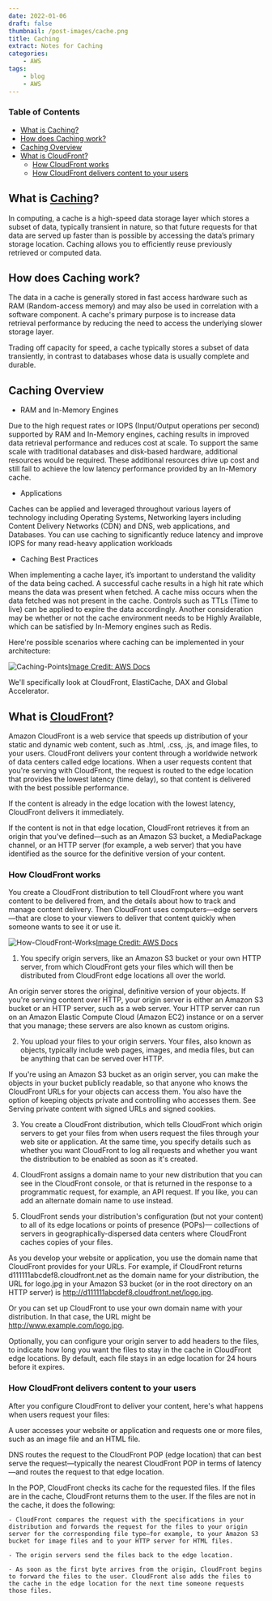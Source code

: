 ```yaml
---
date: 2022-01-06
draft: false
thumbnail: /post-images/cache.png
title: Caching
extract: Notes for Caching
categories:
    - AWS
tags:
    - blog
    - AWS
--- 
```



### Table of Contents

- [What is Caching?](#what-is-caching)
- [How does Caching work?](#how-does-caching-work)
- [Caching Overview](#caching-overview)
- [What is CloudFront?](#what-is-cloudfront)
  - [How CloudFront works](#how-cloudfront-works)
  - [How CloudFront delivers content to your users](#how-cloudfront-delivers-content-to-your-users)


## What is [Caching](https://aws.amazon.com/caching/)?

In computing, a cache is a high-speed data storage layer which stores a subset of data, typically transient in nature, so that future requests for that data are served up faster than is possible by accessing the data’s primary storage location. Caching allows you to efficiently reuse previously retrieved or computed data.

## How does Caching work?

The data in a cache is generally stored in fast access hardware such as RAM (Random-access memory) and may also be used in correlation with a software component. A cache's primary purpose is to increase data retrieval performance by reducing the need to access the underlying slower storage layer.

Trading off capacity for speed, a cache typically stores a subset of data transiently, in contrast to databases whose data is usually complete and durable.

## Caching Overview

- RAM and In-Memory Engines 

Due to the high request rates or IOPS (Input/Output operations per second) supported by RAM and In-Memory engines, caching results in improved data retrieval performance and reduces cost at scale. To support the same scale with traditional databases and disk-based hardware, additional resources would be required. These additional resources drive up cost and still fail to achieve the low latency performance provided by an In-Memory cache.

- Applications 

Caches can be applied and leveraged throughout various layers of technology including Operating Systems, Networking layers including Content Delivery Networks (CDN) and DNS, web applications, and Databases. You can use caching to significantly reduce latency and improve IOPS for many read-heavy application workloads

- Caching Best Practices

When implementing a cache layer, it’s important to understand the validity of the data being cached. A successful cache results in a high hit rate which means the data was present when fetched. A cache miss occurs when the data fetched was not present in the cache. Controls such as TTLs (Time to live) can be applied to expire the data accordingly. Another consideration may be whether or not the cache environment needs to be Highly Available, which can be satisfied by In-Memory engines such as Redis.

Here're possible scenarios where caching can be implemented in your architecture:

![Caching-Points](./images/aws/caching-points.png)[Image Credit: AWS Docs](https://aws.amazon.com/caching/)

We'll specifically look at CloudFront, ElastiCache, DAX and Global Accelerator.

## What is [CloudFront](https://docs.aws.amazon.com/AmazonCloudFront/latest/DeveloperGuide/Introduction.html)?

Amazon CloudFront is a web service that speeds up distribution of your static and dynamic web content, such as .html, .css, .js, and image files, to your users. CloudFront delivers your content through a worldwide network of data centers called edge locations. When a user requests content that you're serving with CloudFront, the request is routed to the edge location that provides the lowest latency (time delay), so that content is delivered with the best possible performance.

If the content is already in the edge location with the lowest latency, CloudFront delivers it immediately.

If the content is not in that edge location, CloudFront retrieves it from an origin that you've defined—such as an Amazon S3 bucket, a MediaPackage channel, or an HTTP server (for example, a web server) that you have identified as the source for the definitive version of your content.

### How CloudFront works

You create a CloudFront distribution to tell CloudFront where you want content to be delivered from, and the details about how to track and manage content delivery. Then CloudFront uses computers—edge servers—that are close to your viewers to deliver that content quickly when someone wants to see it or use it.

![How-CloudFront-Works](./images/aws/how-cloudfront-works.png)[Image Credit: AWS Docs](https://docs.aws.amazon.com/AmazonCloudFront/latest/DeveloperGuide/Introduction.html)


1. You specify origin servers, like an Amazon S3 bucket or your own HTTP server, from which CloudFront gets your files which will then be distributed from CloudFront edge locations all over the world.

An origin server stores the original, definitive version of your objects. If you're serving content over HTTP, your origin server is either an Amazon S3 bucket or an HTTP server, such as a web server. Your HTTP server can run on an Amazon Elastic Compute Cloud (Amazon EC2) instance or on a server that you manage; these servers are also known as custom origins.

2. You upload your files to your origin servers. Your files, also known as objects, typically include web pages, images, and media files, but can be anything that can be served over HTTP.

If you're using an Amazon S3 bucket as an origin server, you can make the objects in your bucket publicly readable, so that anyone who knows the CloudFront URLs for your objects can access them. You also have the option of keeping objects private and controlling who accesses them. See Serving private content with signed URLs and signed cookies.

3. You create a CloudFront distribution, which tells CloudFront which origin servers to get your files from when users request the files through your web site or application. At the same time, you specify details such as whether you want CloudFront to log all requests and whether you want the distribution to be enabled as soon as it's created.

4. CloudFront assigns a domain name to your new distribution that you can see in the CloudFront console, or that is returned in the response to a programmatic request, for example, an API request. If you like, you can add an alternate domain name to use instead.

5. CloudFront sends your distribution's configuration (but not your content) to all of its edge locations or points of presence (POPs)— collections of servers in geographically-dispersed data centers where CloudFront caches copies of your files.


As you develop your website or application, you use the domain name that CloudFront provides for your URLs. For example, if CloudFront returns d111111abcdef8.cloudfront.net as the domain name for your distribution, the URL for logo.jpg in your Amazon S3 bucket (or in the root directory on an HTTP server) is http://d111111abcdef8.cloudfront.net/logo.jpg.

Or you can set up CloudFront to use your own domain name with your distribution. In that case, the URL might be http://www.example.com/logo.jpg.

Optionally, you can configure your origin server to add headers to the files, to indicate how long you want the files to stay in the cache in CloudFront edge locations. By default, each file stays in an edge location for 24 hours before it expires. 

### How CloudFront delivers content to your users

After you configure CloudFront to deliver your content, here's what happens when users request your files:

A user accesses your website or application and requests one or more files, such as an image file and an HTML file.

DNS routes the request to the CloudFront POP (edge location) that can best serve the request—typically the nearest CloudFront POP in terms of latency—and routes the request to that edge location.

In the POP, CloudFront checks its cache for the requested files. If the files are in the cache, CloudFront returns them to the user. If the files are not in the cache, it does the following:

    - CloudFront compares the request with the specifications in your distribution and forwards the request for the files to your origin server for the corresponding file type—for example, to your Amazon S3 bucket for image files and to your HTTP server for HTML files.

    - The origin servers send the files back to the edge location.

    - As soon as the first byte arrives from the origin, CloudFront begins to forward the files to the user. CloudFront also adds the files to the cache in the edge location for the next time someone requests those files.



